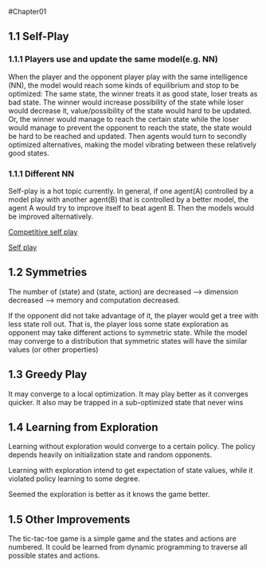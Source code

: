 #Chapter01
## 1.1 Self-Play
### 1.1.1 Players use and update the same model(e.g. NN)
When the player and the opponent player play with the same intelligence (NN),
the model would reach some kinds of equilibrium and stop to be optimized:
The same state, the winner treats it as good state, loser treats as bad state.
The winner would increase possibility of the state while loser would decrease it, value/possibility of the state would hard to be updated.
Or, the winner would manage to reach the certain state while the loser would manage to prevent the opponent to reach the state,
the state would be hard to be reached and updated. Then agents would turn to secondly optimized alternatives, 
making the model vibrating between these relatively good states.
### 1.1.1 Different NN
Self-play is a hot topic currently. 
In general, if one agent(A) controlled by a model play with another agent(B) that is 
controlled by a better model, the agent A would try to  improve itself to beat agent B.
Then the models would be improved alternatively.

[Competitive self play](https://openai.com/blog/competitive-self-play/)

[Self play](https://towardsdatascience.com/what-can-agents-learn-through-self-play-37adb3f3581b)
## 1.2 Symmetries
The number of (state) and (state, action) are decreased --> 
dimension decreased --> memory and computation decreased.

If the opponent did not take advantage of it, 
the player would get a tree with less state roll out.
That is, the player loss some state exploration as opponent may take different actions
to symmetric state. While the model may converge to a distribution that symmetric states will have the similar values (or other properties)
## 1.3 Greedy Play
It may converge to a local optimization. 
It may play better as it converges quicker.
It also may be trapped in a sub-optimized state that never wins
## 1.4 Learning from Exploration
Learning without exploration would converge to a certain policy.
The policy depends heavily on initialization state and random opponents.

Learning with exploration intend to get expectation of state values,
while it violated policy learning to some degree. 

Seemed the exploration is better as it knows the game better.
## 1.5 Other Improvements
The tic-tac-toe game is a simple game and the states and actions are numbered.
It could be learned from dynamic programming to traverse all possible states and actions.
